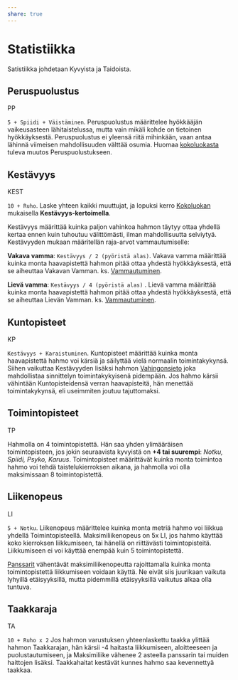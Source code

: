 ```yaml
---
share: true
---
```

# Statistiikka
Satistiikka johdetaan Kyvyista ja Taidoista.

## Peruspuolustus

PP

 `5 + Spiidi + Väistäminen`. Peruspuolustus määrittelee hyökkääjän vaikeusasteen lähitaistelussa, mutta vain mikäli kohde on tietoinen hyökkäyksestä. Peruspuolustus ei yleensä riitä mihinkään, vaan antaa lähinnä viimeisen mahdollisuuden välttää osumia. Huomaa [kokoluokasta](.md) tuleva muutos Peruspuolustukseen.

## Kestävyys

KEST

`10 + Ruho`. Laske yhteen kaikki muuttujat, ja lopuksi kerro [Kokoluokan](Statistiikka.md#kokoluokka) mukaisella **Kestävyys-kertoimella**.  

Kestävyys määrittää kuinka paljon vahinkoa hahmon täytyy ottaa yhdellä kertaa ennen kuin tuhoutuu välittömästi, ilman mahdollisuutta selviytyä. Kestävyyden mukaan määritellän raja-arvot vammautumiselle:

**Vakava vamma**: `Kestävyys / 2 (pyöristä alas)`.  Vakava vamma määrittää kuinka monta haavapistettä hahmon pitää ottaa yhdestä hyökkäyksestä, että se aiheuttaa Vakavan Vamman. ks. [Vammautuminen](Statistiikka.md#Vahinko%20ja%20vammautuminen).

**Lievä vamma**: `Kestävyys / 4 (pyöristä alas)` .  Lievä vamma määrittää kuinka monta haavapistettä hahmon pitää ottaa yhdestä hyökkäyksestä, että se aiheuttaa Lievän Vamman. ks. [Vammautuminen](Statistiikka.md#Vahinko%20ja%20vammautuminen).

## Kuntopisteet

KP

`Kestävyys + Karaistuminen`.  Kuntopisteet määrittää kuinka monta haavapistettä hahmo voi kärsiä ja säilyttää vielä normaalin toimintakykynsä. Siihen vaikuttaa Kestävyyden lisäksi hahmon [Vahingonsieto](.md) joka mahdollistaa sinnittelyn toimintakykyisenä pidempään. Jos hahmo kärsii vähintään Kuntopisteidensä verran haavapisteitä, hän menettää toimintakykynsä, eli useimmiten joutuu tajuttomaksi.

## Toimintopisteet

TP

Hahmolla on 4 toimintopistettä. Hän saa yhden ylimääräisen toimintopisteen, jos jokin seuraavista kyvyistä on **+4 tai suurempi**: *Notku, Spiidi, Psyko, Karuus*. Toimintopisteet määrittävät kuinka monta toimintoa hahmo voi tehdä taistelukierroksen aikana, ja hahmolla voi olla maksimissaan 8 toimintopistettä.

## Liikenopeus

LI

`5 + Notku`. Liikenopeus määrittelee kuinka monta metriä hahmo voi liikkua yhdellä Toimintopisteellä. Maksimiliikenopeus on 5x LI, jos hahmo käyttää koko kierroksen liikkumiseen, tai hänellä on riittävästi toimintopisteitä. Liikkumiseen ei voi käyttää enempää kuin 5 toimintopistettä.

[Panssarit](.md) vähentävät maksimiliikenopeutta rajoittamalla kuinka monta toimintopistettä liikkumiseen voidaan käyttä. Ne eivät siis juurikaan vaikuta lyhyillä etäisyyksillä, mutta pidemmillä etäisyyksillä vaikutus alkaa olla tuntuva.

## Taakkaraja

TA

`10 + Ruho x 2` Jos hahmon varustuksen yhteenlaskettu taakka ylittää hahmon Taakkarajan, hän kärsii -4 haitasta liikkumiseen, aloitteeseen ja puolustautumiseen, ja Maksimiliike vähenee 2 asteella panssarin tai muiden haittojen lisäksi. Taakkahaitat kestävät kunnes hahmo saa kevennettyä taakkaa. 